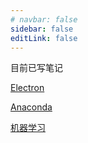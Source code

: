```yaml
---
# navbar: false
sidebar: false
editLink: false
---
```

目前已写笔记

<!-- [微前端](/front-end/微前端.html) -->

[Electron](/front-end/electron.html)

[Anaconda](/python/管理包/anaconda.html)

[机器学习](/python/机器学习/)